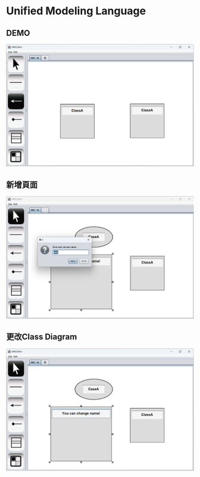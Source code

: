 # Unified Modeling Language 

## DEMO

![](https://github.com/Ivan1191/UML/blob/main/img/pic1.png)

## 新增頁面

![](https://github.com/Ivan1191/UML/blob/main/img/pic2.png)

## 更改Class Diagram

![](https://github.com/Ivan1191/UML/blob/main/img/pic3.png)
